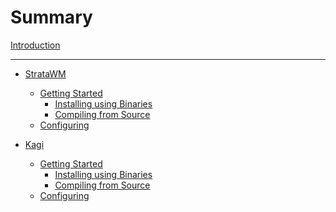 # Summary

[Introduction](./introduction.md)

-----------------------------------------------------------------

- [StrataWM](./stratawm.md)
    - [Getting Started](./stratawm/getting_started.md)
        - [Installing using Binaries]()
        - [Compiling from Source](./stratawm/compile_from_source.md)
    - [Configuring]()

- [Kagi](./kagi.md)
    - [Getting Started](./kagi/getting_started.md) 
      - [Installing using Binaries]()
      - [Compiling from Source](./kagi/compile_from_source.md)
    - [Configuring]()